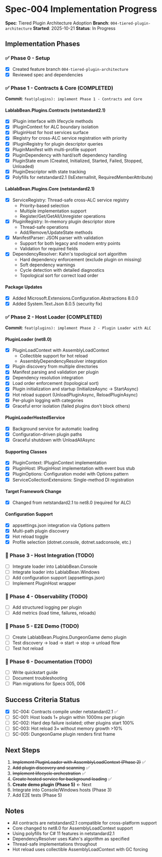 # Spec-004 Implementation Progress

**Spec**: Tiered Plugin Architecture Adoption
**Branch**: `004-tiered-plugin-architecture`
**Started**: 2025-10-21
**Status**: In Progress

## Implementation Phases

### ✅ Phase 0 - Setup

- [x] Created feature branch `004-tiered-plugin-architecture`
- [x] Reviewed spec and dependencies

### ✅ Phase 1 - Contracts & Core (COMPLETED)

**Commit**: `feat(plugins): implement Phase 1 - Contracts and Core`

#### LablabBean.Plugins.Contracts (netstandard2.1)

- [x] IPlugin interface with lifecycle methods
- [x] IPluginContext for ALC boundary isolation
- [x] IPluginHost for host services surface
- [x] IRegistry for cross-ALC service registration with priority
- [x] IPluginRegistry for plugin descriptor queries
- [x] PluginManifest with multi-profile support
- [x] PluginDependency with hard/soft dependency handling
- [x] PluginState enum (Created, Initialized, Started, Failed, Stopped, Unloaded)
- [x] PluginDescriptor with state tracking
- [x] Polyfills for netstandard2.1 (IsExternalInit, RequiredMemberAttribute)

#### LablabBean.Plugins.Core (netstandard2.1)

- [x] ServiceRegistry: Thread-safe cross-ALC service registry
  - Priority-based selection
  - Multiple implementation support
  - Register/Get/GetAll/Unregister operations
- [x] PluginRegistry: In-memory plugin descriptor store
  - Thread-safe operations
  - Add/Remove/UpdateState methods
- [x] ManifestParser: JSON parser with validation
  - Support for both legacy and modern entry points
  - Validation for required fields
- [x] DependencyResolver: Kahn's topological sort algorithm
  - Hard dependency enforcement (exclude plugin on missing)
  - Soft dependency warnings
  - Cycle detection with detailed diagnostics
  - Topological sort for correct load order

#### Package Updates

- [x] Added Microsoft.Extensions.Configuration.Abstractions 8.0.0
- [x] Added System.Text.Json 8.0.5 (security fix)

### ✅ Phase 2 - Host Loader (COMPLETED)

**Commit**: `feat(plugins): implement Phase 2 - Plugin Loader with ALC`

#### PluginLoader (net8.0)

- [x] PluginLoadContext with AssemblyLoadContext
  - Collectible support for hot reload
  - AssemblyDependencyResolver integration
- [x] Plugin discovery from multiple directories
- [x] Manifest parsing and validation per plugin
- [x] Dependency resolution integration
- [x] Load order enforcement (topological sort)
- [x] Plugin initialization and startup (InitializeAsync → StartAsync)
- [x] Hot reload support (UnloadPluginAsync, ReloadPluginAsync)
- [x] Per-plugin logging with categories
- [x] Graceful error isolation (failed plugins don't block others)

#### PluginLoaderHostedService

- [x] Background service for automatic loading
- [x] Configuration-driven plugin paths
- [x] Graceful shutdown with UnloadAllAsync

#### Supporting Classes

- [x] PluginContext: IPluginContext implementation
- [x] PluginHost: IPluginHost implementation with event bus stub
- [x] PluginOptions: Configuration model with Options pattern
- [x] ServiceCollectionExtensions: Single-method DI registration

#### Target Framework Change

- [x] Changed from netstandard2.1 to net8.0 (required for ALC)

#### Configuration Support

- [x] appsettings.json integration via Options pattern
- [x] Multi-path plugin discovery
- [x] Hot reload toggle
- [x] Profile selection (dotnet.console, dotnet.sadconsole, etc.)

### 🔄 Phase 3 - Host Integration (TODO)

- [ ] Integrate loader into LablabBean.Console
- [ ] Integrate loader into LablabBean.Windows
- [ ] Add configuration support (appsettings.json)
- [ ] Implement PluginHost wrapper

### 🔄 Phase 4 - Observability (TODO)

- [ ] Add structured logging per plugin
- [ ] Add metrics (load time, failures, reloads)

### 🔄 Phase 5 - E2E Demo (TODO)

- [ ] Create LablabBean.Plugins.DungeonGame demo plugin
- [ ] Test discovery → load → start → stop → unload flow
- [ ] Test hot reload

### 🔄 Phase 6 - Documentation (TODO)

- [ ] Write quickstart guide
- [ ] Document troubleshooting
- [ ] Plan migrations for Specs 005, 006

## Success Criteria Status

- [x] SC-004: Contracts compile under netstandard2.1 ✅
- [ ] SC-001: Host loads 1+ plugin within 1000ms per plugin
- [ ] SC-002: Hard dep failure isolated; other plugins start 100%
- [ ] SC-003: Hot reload 3× without memory growth >10%
- [ ] SC-005: DungeonGame plugin renders first frame

## Next Steps

1. ~~Implement PluginLoader with AssemblyLoadContext (Phase 2)~~ ✅
2. ~~Add plugin discovery and scanning~~ ✅
3. ~~Implement lifecycle orchestration~~ ✅
4. ~~Create hosted service for background loading~~ ✅
5. **Create demo plugin (Phase 5)** ← Next
6. Integrate into Console/Windows hosts (Phase 3)
7. Add E2E tests (Phase 5)

## Notes

- All contracts are netstandard2.1 compatible for cross-platform support
- Core changed to net8.0 for AssemblyLoadContext support
- Using polyfills for C# 11 features in netstandard2.1
- DependencyResolver uses Kahn's algorithm as specified
- Thread-safe implementations throughout
- Hot reload uses collectible AssemblyLoadContext with GC forcing

